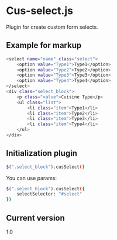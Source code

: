 # Cus-select.js

Plugin for create custom form selects.

## Example for markup
```sh
<select name="name" class="select">
    <option value="Type1">Type1</option>
    <option value="Type2">Type2</option>
    <option value="Type3">Type3</option>
    <option value="Type4">Type4</option>
</select>
<div class="select_block">
    <p class="value">Cuisine Type</p>
    <ul class="list">
        <li class="item">Type1</li>
        <li class="item">Type2</li>
        <li class="item">Type3</li>
        <li class="item">Type4</li>
    </ul>
</div>
```

## Initialization plugin
```sh
$(".select_block").cusSelect()
```

You can use params:
```sh
$(".select_block").cusSelect({
    selectSelector: "#select"
})
```

## Current version
1.0